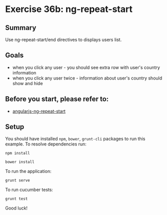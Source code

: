 # Exercise 36b: ng-repeat-start

## Summary
Use ng-repeat-start/end directives to displays users list.

## Goals
* when you click any user - you should see extra row with user's country information
* when you click any user twice - information about user's country should show and hide

## Before you start, please refer to:
* [angularjs-ng-repeat-start](https://egghead.io/lessons/angularjs-ng-repeat-start)

## Setup
 You should have installed `npm`, `bower`, `grunt-cli`  packages to run this example. To resolve dependencies run:

```
npm install
```

```
bower install
```

To run the application:

```
grunt serve
```

To run cucumber tests:

```
grunt test
```

Good luck!
